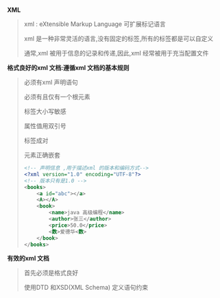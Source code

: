 **XML**

> xml : eXtensible Markup Language  可扩展标记语言
>
> xml 是一种非常灵活的语言,没有固定的标签,所有的标签都是可以自定义
>
> 通常,xml 被用于信息的记录和传递,因此,xml 经常被用于充当配置文件

**格式良好的xml 文档:遵循xml 文档的基本规则**

> 必须有xml 声明语句
>
> 必须有且仅有一个根元素
>
> 标签大小写敏感
>
> 属性值用双引号
>
> 标签成对
>
> 元素正确嵌套
>
> ```xml
> <!-- 声明信息 ,用于描述xml 的版本和编码方式-->
> <?xml version="1.0" encoding="UTF-8"?>
> <!-- 版本只有是1.0 -->
> <books>
>     <a id="abc"></a>
>     <A></A>
>     <book>
>         <name>java 高级编程</name>
>         <author>张三</author>
>         <price>50.0</price>
>         <数>爱德华<数>
>     </book>
> </books>
> ```
>
> 

**有效的xml 文档**

> 首先必须是格式良好
>
> 使用DTD 和XSD(XML Schema) 定义语句约束


